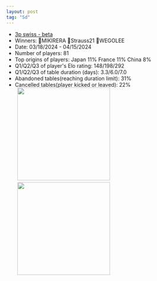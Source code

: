 ```yaml
---
layout: post
tag: "Sd"
---
```

- [3p swiss - beta](https://boardgamearena.com/tournament?id=278886)
- Winners: 🥇MIKIRERA 🥈Strauss21 🥉WEGOLEE
- Date: 03/18/2024 - 04/15/2024
- Number of players: 81
- Top origins of players: Japan 11% France 11% China 8%
- Q1/Q2/Q3 of player's Elo rating: 148/198/292
- Q1/Q2/Q3 of table duration (days): 3.3/6.0/7.0
- Abandoned tables(reaching duration limit): 31%
- Cancelled tables(player kicked or leaved): 22% 
<div>
 <img src="/wpoc/assets/images/t_Splendor_Elo_20240415142555.png" width="250" style="display: block; margin-left: 30px; margin-bottom: 5px; margin-top:-15px"/>
</div>
<div>
 <img src="/wpoc/assets/images/t_Splendor_Duration_20240415170107.png" width="250" style="display: block; margin-left: 30px; margin-bottom: 5px;"/>
</div>



